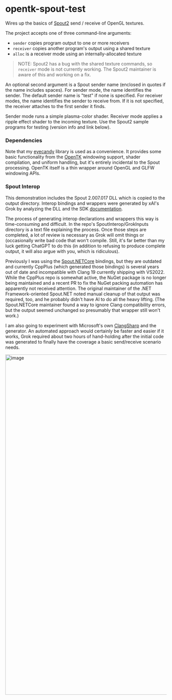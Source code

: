# opentk-spout-test

Wires up the basics of [Spout2](https://github.com/leadedge/Spout2) send / receive of OpenGL textures.

The project accepts one of three command-line arguments:
* `sender` copies program output to one or more receivers
* `receiver` copies another program's output using a shared texture
* `alloc` is a receiver mode using an internally-allocated texture

> NOTE: Spout2 has a bug with the shared texture commands, so `receiver` mode is not currently working. The Spout2 maintainer is aware of this and working on a fix.

An optional second argument is a Spout sender name (enclosed in quotes if the name includes spaces). For sender mode, the name identifies the sender. The default sender name is "test" if none is specified. For receiver modes, the name identifies the sender to receive from. If it is not specified, the receiver attaches to the first sender it finds.

Sender mode runs a simple plasma-color shader. Receiver mode applies a ripple effect shader to the incoming texture. Use the Spout2 sample programs for testing (version info and link below).

### Dependencies

Note that my [eyecandy](https://github.com/MV10/eyecandy) library is used as a convenience. It provides some basic functionality from the [OpenTK](https://github.com/opentk/opentk) windowing support, shader compilation, and uniform handling, but it's entirely incidental to the Spout processing. OpenTK itself is a thin wrapper around OpenGL and GLFW windowing APIs.

### Spout Interop

This demonstration includes the Spout 2.007.017 DLL which is copied to the output directory. Interop bindings and wrappers were generated by xAI's Grok by analyzing the DLL and the SDK [documentation](https://spoutgl-site.netlify.app/). 

The process of generating interop declarations and wrappers this way is time-consuming and difficult. In the repo's SpoutInterop/GrokInputs directory is a text file explaining the process. Once those steps are completed, a lot of review is necessary as Grok will omit things or (occasionally write bad code that won't compile. Still, it's far better than my luck getting ChatGPT to do this (in addition to refusing to produce complete output, it will also argue with you, which is ridiculous).

Previously I was using the [Spout.NETCore](https://github.com/AWAS666/Spout.NETCore) bindings, but they are outdated and currently CppPlus (which generated those bindings) is several years out of date and incompatible with Clang 19 currently shipping with VS2022. While the CppPlus repo is somewhat active, the NuGet package is no longer being maintained and a recent PR to fix the NuGet packing automation has apparently not received attention. The original maintainer of the .NET Framework-oriented Spout.NET noted manual cleanup of that output was required, too, and he probably didn't have AI to do all the heavy lifting. (The Spout.NETCore maintainer found a way to ignore Clang compatibility errors, but the output seemed unchanged so presumably that wrapper still won't work.)

I am also going to experiment with Microsoft's own [ClangSharp](https://github.com/dotnet/ClangSharp) and the generator. An automated approach would certainly be faster and easier if it works, Grok required about two hours of hand-holding after the initial code was generated to finally have the coverage a basic send/receive scenario needs.

<img width="991" height="1063" alt="image" src="https://github.com/user-attachments/assets/1facb76d-5115-4b76-a307-80bd6e70f2cc" />

